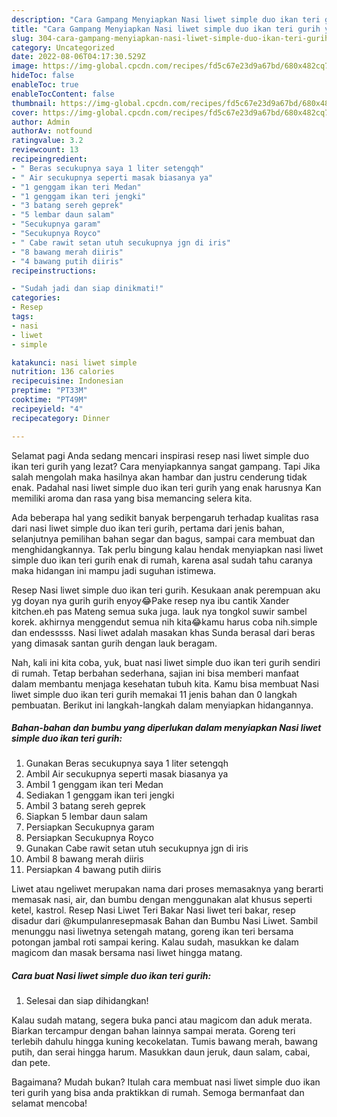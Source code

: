 ```yaml
---
description: "Cara Gampang Menyiapkan Nasi liwet simple duo ikan teri gurih yang Enak Banget"
title: "Cara Gampang Menyiapkan Nasi liwet simple duo ikan teri gurih yang Enak Banget"
slug: 304-cara-gampang-menyiapkan-nasi-liwet-simple-duo-ikan-teri-gurih-yang-enak-banget
category: Uncategorized
date: 2022-08-06T04:17:30.529Z
image: https://img-global.cpcdn.com/recipes/fd5c67e23d9a67bd/680x482cq70/nasi-liwet-simple-duo-ikan-teri-gurih-foto-resep-utama.jpg
hideToc: false
enableToc: true
enableTocContent: false
thumbnail: https://img-global.cpcdn.com/recipes/fd5c67e23d9a67bd/680x482cq70/nasi-liwet-simple-duo-ikan-teri-gurih-foto-resep-utama.jpg
cover: https://img-global.cpcdn.com/recipes/fd5c67e23d9a67bd/680x482cq70/nasi-liwet-simple-duo-ikan-teri-gurih-foto-resep-utama.jpg
author: Admin
authorAv: notfound
ratingvalue: 3.2
reviewcount: 13
recipeingredient:
- " Beras secukupnya saya 1 liter setengqh"
- " Air secukupnya seperti masak biasanya ya"
- "1 genggam ikan teri Medan"
- "1 genggam ikan teri jengki"
- "3 batang sereh geprek"
- "5 lembar daun salam"
- "Secukupnya garam"
- "Secukupnya Royco"
- " Cabe rawit setan utuh secukupnya jgn di iris"
- "8 bawang merah diiris"
- "4 bawang putih diiris"
recipeinstructions:

- "Sudah jadi dan siap dinikmati!"
categories:
- Resep
tags:
- nasi
- liwet
- simple

katakunci: nasi liwet simple 
nutrition: 136 calories
recipecuisine: Indonesian
preptime: "PT33M"
cooktime: "PT49M"
recipeyield: "4"
recipecategory: Dinner

---
```



Selamat pagi Anda sedang mencari inspirasi resep nasi liwet simple duo ikan teri gurih yang lezat? Cara menyiapkannya sangat gampang. Tapi Jika salah mengolah maka hasilnya akan hambar dan justru cenderung tidak enak. Padahal nasi liwet simple duo ikan teri gurih yang enak harusnya Kan memiliki aroma dan rasa yang bisa memancing selera kita.


Ada beberapa hal yang sedikit banyak berpengaruh terhadap kualitas rasa dari nasi liwet simple duo ikan teri gurih, pertama dari jenis bahan, selanjutnya pemilihan bahan segar dan bagus, sampai cara membuat dan menghidangkannya. Tak perlu bingung kalau hendak menyiapkan nasi liwet simple duo ikan teri gurih enak di rumah, karena asal sudah tahu caranya maka hidangan ini mampu jadi suguhan istimewa.

Resep Nasi liwet simple duo ikan teri gurih. Kesukaan anak perempuan aku yg doyan nya gurih gurih enyoy😂Pake resep nya ibu cantik Xander kitchen.eh pas Mateng semua suka juga. lauk nya tongkol suwir sambel korek. akhirnya menggendut semua nih kita😂kamu harus coba nih.simple dan endesssss. Nasi liwet adalah masakan khas Sunda berasal dari beras yang dimasak santan gurih dengan lauk beragam.


Nah, kali ini kita coba, yuk, buat nasi liwet simple duo ikan teri gurih sendiri di rumah. Tetap berbahan sederhana, sajian ini bisa memberi manfaat dalam membantu menjaga kesehatan tubuh kita. Kamu bisa membuat Nasi liwet simple duo ikan teri gurih memakai 11 jenis bahan dan 0 langkah pembuatan. Berikut ini langkah-langkah dalam menyiapkan hidangannya.

<!--inarticleads1-->

##### Bahan-bahan dan bumbu yang diperlukan dalam menyiapkan Nasi liwet simple duo ikan teri gurih:

1. Gunakan  Beras secukupnya saya 1 liter setengqh
1. Ambil  Air secukupnya seperti masak biasanya ya
1. Ambil 1 genggam ikan teri Medan
1. Sediakan 1 genggam ikan teri jengki
1. Ambil 3 batang sereh geprek
1. Siapkan 5 lembar daun salam
1. Persiapkan Secukupnya garam
1. Persiapkan Secukupnya Royco
1. Gunakan  Cabe rawit setan utuh secukupnya jgn di iris
1. Ambil 8 bawang merah diiris
1. Persiapkan 4 bawang putih diiris


Liwet atau ngeliwet merupakan nama dari proses memasaknya yang berarti memasak nasi, air, dan bumbu dengan menggunakan alat khusus seperti ketel, kastrol. Resep Nasi Liwet Teri Bakar Nasi liwet teri bakar, resep disadur dari @kumpulanresepmasak⁣ Bahan dan Bumbu Nasi Liwet. Sambil menunggu nasi liwetnya setengah matang, goreng ikan teri bersama potongan jambal roti sampai kering. Kalau sudah, masukkan ke dalam magicom dan masak bersama nasi liwet hingga matang. 

<!--inarticleads2-->

##### Cara buat Nasi liwet simple duo ikan teri gurih:


1. Selesai dan siap dihidangkan!

Kalau sudah matang, segera buka panci atau magicom dan aduk merata. Biarkan tercampur dengan bahan lainnya sampai merata. Goreng teri terlebih dahulu hingga kuning kecokelatan. Tumis bawang merah, bawang putih, dan serai hingga harum. Masukkan daun jeruk, daun salam, cabai, dan pete. 

Bagaimana? Mudah bukan? Itulah cara membuat nasi liwet simple duo ikan teri gurih yang bisa anda praktikkan di rumah. Semoga bermanfaat dan selamat mencoba!
